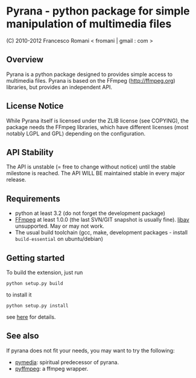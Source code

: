 
Pyrana - python package for simple manipulation of multimedia files
===================================================================

(C) 2010-2012 Francesco Romani < fromani | gmail : com >


Overview
--------

Pyrana is a python package designed to provides simple access to
multimedia files. Pyrana is based on the FFmpeg (http://ffmpeg.org)
libraries, but provides an independent API.


License Notice
--------------

While Pyrana itself is licensed under the ZLIB license (see COPYING),
the package needs the FFmpeg libraries, which have different licenses
(most notably LGPL and GPL) depending on the configuration.


API Stability
-------------

The API is unstable (= free to change without notice) until the
stable milestone is reached. The API WILL BE maintained stable 
in every major release.


Requirements
------------

* python at least 3.2 (do not forget the development package)
* [FFmpeg](http://ffmpeg.org) at least 1.0.0 (the last SVN/GIT snapshot is usually fine).
  [libav](http://libav.org) unsupported. May or may not work.
* The usual build toolchain (gcc, make, development packages - install
`build-essential` on ubuntu/debian)


Getting started
---------------

To build the extension, just run

`python setup.py build`

to install it

`python setup.py install`

see [here](http://docs.python.org/install/index.html) for details.


See also
--------

If pyrana does not fit your needs, you may want to try the following:

* [pymedia](http://pymedia.org): spiritual predecessor of pyrana.
* [pyffmpeg](http://code.google.com/p/pyffmpeg/): a ffmpeg wrapper.


